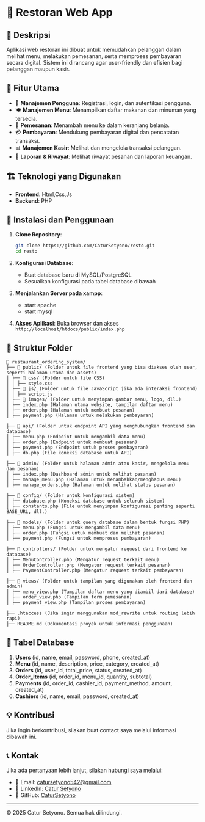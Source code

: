 # 📌 Restoran Web App

## 📖 Deskripsi
Aplikasi web restoran ini dibuat untuk memudahkan pelanggan dalam melihat menu, melakukan pemesanan, serta memproses pembayaran secara digital. Sistem ini dirancang agar user-friendly dan efisien bagi pelanggan maupun kasir.

## 🎯 Fitur Utama
- 🔹 **Manajemen Pengguna**: Registrasi, login, dan autentikasi pengguna.
- 🍽 **Manajemen Menu**: Menampilkan daftar makanan dan minuman yang tersedia.
- 🛒 **Pemesanan**: Menambah menu ke dalam keranjang belanja.
- 💳 **Pembayaran**: Mendukung pembayaran digital dan pencatatan transaksi.
- 📊 **Manajemen Kasir**: Melihat dan mengelola transaksi pelanggan.
- 📜 **Laporan & Riwayat**: Melihat riwayat pesanan dan laporan keuangan.

## 🏗️ Teknologi yang Digunakan
- **Frontend**: Html,Css,Js
- **Backend**: PHP

## 🚀 Instalasi dan Penggunaan
1. **Clone Repository**:
   ```sh
   git clone https://github.com/CaturSetyono/resto.git
   cd resto
   ```
2. **Konfigurasi Database**:
   - Buat database baru di MySQL/PostgreSQL
   - Sesuaikan konfigurasi pada tabel database dibawah
  
3. **Menjalankan Server pada xampp**:
   - start apache
   - start mysql
   
4. **Akses Aplikasi**:
   Buka browser dan akses `http://localhost/htdocs/public/index.php`

## 📂 Struktur Folder
```
📂 restaurant_ordering_system/
├── 📂 public/ (Folder untuk file frontend yang bisa diakses oleh user, seperti halaman utama dan assets)
│ ├── 📂 css/ (Folder untuk file CSS)
│ │ ├── style.css
│ ├── 📂 js/ (Folder untuk file JavaScript jika ada interaksi frontend)
│ │ ├── script.js
│ ├── 📂 images/ (Folder untuk menyimpan gambar menu, logo, dll.)
│ ├── index.php (Halaman utama website, tampilan daftar menu)
│ ├── order.php (Halaman untuk membuat pesanan)
│ ├── payment.php (Halaman untuk melakukan pembayaran)

├── 📂 api/ (Folder untuk endpoint API yang menghubungkan frontend dan database)
│ ├── menu.php (Endpoint untuk mengambil data menu)
│ ├── order.php (Endpoint untuk membuat pesanan)
│ ├── payment.php (Endpoint untuk proses pembayaran)
│ ├── db.php (File koneksi database untuk API)

├── 📂 admin/ (Folder untuk halaman admin atau kasir, mengelola menu dan pesanan)
│ ├── index.php (Dashboard admin untuk melihat pesanan)
│ ├── manage_menu.php (Halaman untuk menambahkan/menghapus menu)
│ ├── manage_orders.php (Halaman untuk melihat status pesanan)

├── 📂 config/ (Folder untuk konfigurasi sistem)
│ ├── database.php (Koneksi database untuk seluruh sistem)
│ ├── constants.php (File untuk menyimpan konfigurasi penting seperti BASE_URL, dll.)

├── 📂 models/ (Folder untuk query database dalam bentuk fungsi PHP)
│ ├── menu.php (Fungsi untuk mengambil data menu)
│ ├── order.php (Fungsi untuk membuat dan melihat pesanan)
│ ├── payment.php (Fungsi untuk memproses pembayaran)

├── 📂 controllers/ (Folder untuk mengatur request dari frontend ke database)
│ ├── MenuController.php (Mengatur request terkait menu)
│ ├── OrderController.php (Mengatur request terkait pesanan)
│ ├── PaymentController.php (Mengatur request terkait pembayaran)

├── 📂 views/ (Folder untuk tampilan yang digunakan oleh frontend dan admin)
│ ├── menu_view.php (Tampilan daftar menu yang diambil dari database)
│ ├── order_view.php (Tampilan form pemesanan)
│ ├── payment_view.php (Tampilan proses pembayaran)

├── .htaccess (Jika ingin menggunakan mod_rewrite untuk routing lebih rapi)
├── README.md (Dokumentasi proyek untuk informasi penggunaan)
```

## 📌 Tabel Database
1. **Users** (id, name, email, password, phone, created_at)
2. **Menu** (id, name, description, price, category, created_at)
3. **Orders** (id, user_id, total_price, status, created_at)
4. **Order_Items** (id, order_id, menu_id, quantity, subtotal)
5. **Payments** (id, order_id, cashier_id, payment_method, amount, created_at)
6. **Cashiers** (id, name, email, password, created_at)
## 💡 Kontribusi
Jika ingin berkontribusi, silakan buat contact saya melalui informasi dibawah ini.

## 📞 Kontak
Jika ada pertanyaan lebih lanjut, silakan hubungi saya melalui:
- 📧 Email: catursetyono542@gmail.com
- 🔗 LinkedIn: [Catur Setyono](https://www.linkedin.com/in/catursetyono/)
- 🐙 GitHub: [CaturSetyono](https://github.com/CaturSetyono)

---
© 2025 Catur Setyono. Semua hak dilindungi.

